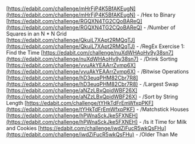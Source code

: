 [https://edabit.com/challenge/mHrFjP4K5BfAKEugN](https://edabit.com/challenge/mHrFjP4K5BfAKEugN)  - /Hex to Binary
[https://edabit.com/challenge/RGQXN4TG2CQoBAReQ](https://edabit.com/challenge/RGQXN4TG2CQoBAReQ) - /Number of Squares in an N * N Grid
[https://edabit.com/challenge/QkuiL7XApt2RMQqTJ](https://edabit.com/challenge/QkuiL7XApt2RMQqTJ) - /RegEx Exercise 1: Find the Time
[https://edabit.com/challenge/nuXdWHAoHv9y38sn7](https://edabit.com/challenge/nuXdWHAoHv9y38sn7) - /Drink Sorting
[https://edabit.com/challenge/vvuAkYEAArrZvmp6X](https://edabit.com/challenge/vvuAkYEAArrZvmp6X) - /Bitwise Operations
[https://edabit.com/challenge/hD3euqPHM82Cbr7R8](https://edabit.com/challenge/hD3euqPHM82Cbr7R8) - /Largest Swap
[https://edabit.com/challenge/aNZzLBxQpidWBF26X](https://edabit.com/challenge/aNZzLBxQpidWBF26X) - /Sort by String Length
[https://edabit.com/challenge/tYHkTdFrEmWfxpPKF](https://edabit.com/challenge/tYHkTdFrEmWfxpPKF) - /Matchstick Houses
[https://edabit.com/challenge/hPWnaSckJke5FXNEH](https://edabit.com/challenge/hPWnaSckJke5FXNEH) - /Is it Time for Milk and Cookies
[https://edabit.com/challenge/iwdZiFucR5wkQsFHu](https://edabit.com/challenge/iwdZiFucR5wkQsFHu) - /Older Than Me